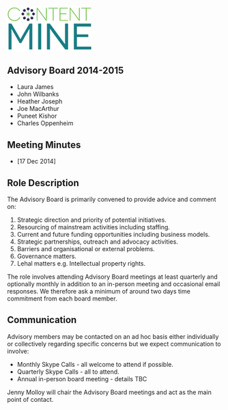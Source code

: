 <img src="https://github.com/ContentMine/ebi_workshop_20141006/raw/master/setup/CM_logo.png" width="200px"/>

## Advisory Board 2014-2015

* Laura James 
* John Wilbanks
* Heather Joseph
* Joe MacArthur
* Puneet Kishor
* Charles Oppenheim

## Meeting Minutes

* [17 Dec 2014] 

## Role Description

The Advisory Board is primarily convened to provide advice and comment on:

1. Strategic direction and priority of potential initiatives.
2. Resourcing of mainstream activities including staffing.
3. Current and future funding opportunities including business models.
4. Strategic partnerships, outreach and advocacy activities.
5. Barriers and organisational or external problems.
6. Governance matters.
7. Lehal matters e.g. Intellectual property rights.

The role involves attending Advisory Board meetings at least quarterly and optionally monthly in 
addition to an in-person meeting and occasional email responses. 
We therefore ask a minimum of around two days time commitment from each board member.

## Communication

Advisory members may be contacted on an ad hoc basis either individually or 
collectively regarding specific concerns but we expect communication to involve:

* Monthly Skype Calls - all welcome to attend if possible.
* Quarterly Skype Calls - all to attend.
* Annual in-person board meeting - details TBC

Jenny Molloy will chair the Advisory Board meetings and act as the main point of contact.


